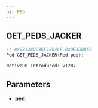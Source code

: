 ```yaml
---
ns: PED
---
```

## GET_PEDS_JACKER

```c
// 0x9B128DC36C1E04CF 0xDE1DBB59
Ped GET_PEDS_JACKER(Ped ped);
```

```
NativeDB Introduced: v1207
```

## Parameters
* **ped**:
